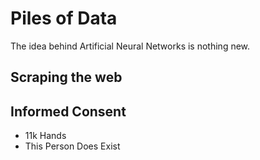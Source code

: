 # Piles of Data

The idea behind Artificial Neural Networks is nothing new. 


## Scraping the web

## Informed Consent
- 11k Hands
- This Person Does Exist
